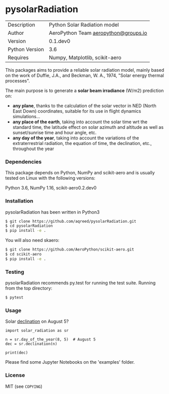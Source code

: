 # pysolarRadiation
|  |  |
| ------ | ------ |
| Description | Python Solar Radiation model |
| Author | AeroPython Team <aeropython@groups.io> |
| Version | 0.1.dev0 |
| Python Version | 3.6 |
| Requires | Numpy, Matplotlib, scikit-aero |

This packages aims to provide a reliable solar radiation model, mainly based on the work of Duffie, J.A., and Beckman, W. A., 1974, "Solar energy thermal processes".

The main purpose is to generate a **solar beam irradiance** (W/m2) prediction on:
* **any plane**, thanks to the calculation of the solar vector in NED (North East Down) coordinates, suitable for its use in flight dynamics simulations...
* **any place of the earth**, taking into account the solar time wrt the standard time, the latitude effect on solar azimuth and altitude as well as sunset/sunrise time and hour angle, etc.
* **any day of the year**, taking into account the variations of the extraterrestrial radiation, the equation of time, the declination, etc., throughout the year

### Dependencies

This package depends on Python, NumPy and scikit-aero and is usually tested on Linux with the following versions:

Python 3.6, NumPy 1.16, scikit-aero0.2.dev0

### Installation

pysolarRadiation has been written in Python3

```sh
$ git clone https://github.com/aqreed/pysolarRadiation.git
$ cd pysolarRadiation
$ pip install -e .
```

You will also need skaero:

```sh
$ git clone https://github.com/AeroPython/scikit-aero.git
$ cd scikit-aero
$ pip install -e .
```

### Testing

pysolarRadiation recommends py.test for running the test suite. Running from the top directory:

```sh
$ pytest
```

### Usage

Solar [declination](https://en.wikipedia.org/wiki/Position_of_the_Sun#Declination_of_the_Sun_as_seen_from_Earth) on August 5?

```
import solar_radiation as sr

n = sr.day_of_the_year(8, 5)  # August 5
dec = sr.declination(n)

print(dec)
```

Please find some Jupyter Notebooks on the 'examples' folder.

### License

MIT (see `COPYING`)